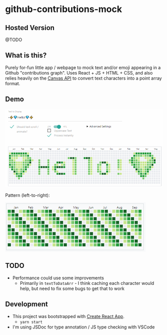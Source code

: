 # github-contributions-mock

## Hosted Version
@TODO

## What is this?
Purely for-fun little app / webpage to mock text and/or emoji appearing in a Github "contributions graph". Uses React + JS + HTML + CSS, and also relies heavily on the [Canvas API](https://developer.mozilla.org/en-US/docs/Web/API/Canvas_API) to convert text characters into a point array format.

## Demo
![Github-contributions-mock animated demo GIF](text-demo.gif)

Pattern (left-to-right):

![pattern demo](pattern-demo.gif)

## TODO
 - Performance could use some improvements
	- Primarily in `textToDataArr` - I think caching each character would help, but need to fix some bugs to get that to work

## Development
 - This project was bootstrapped with [Create React App](https://github.com/facebook/create-react-app).
	 - `yarn start`
 - I'm using JSDoc for type annotation / JS type checking with VSCode
